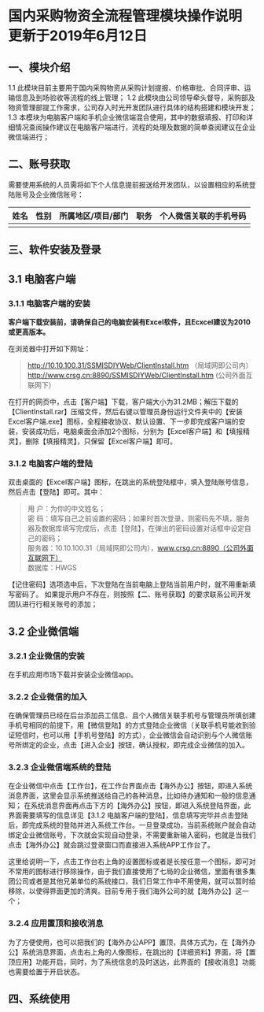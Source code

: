 # 国内采购物资全流程管理模块操作说明  更新于2019年6月12日


## 一、模块介绍

1.1 此模块目前主要用于国内采购物资从采购计划提报、价格审批、合同评审、运输信息及到场验收等流程的线上管理；
1.2 此模块由公司领导牵头督导，采购部及物资管理部提工作需求，公司存入时光开发团队进行具体的结构搭建和模块开发；  
1.3 本模块为电脑客户端和手机企业微信端混合使用，其中的数据填报、打印和详细情况查阅操作建议在电脑客户端进行，流程的处理及数据的简单查阅建议在企业微信端进行；

## 二、账号获取

需要使用系统的人员需将如下个人信息提前报送给开发团队，以设置相应的系统登陆账号及企业微信账号：

姓名|性别|所属地区/项目/部门|职务|个人微信关联的手机号码
----|---|-----|-----|----
   |   |   |   |  

## 三、软件安装及登录

## 3.1 电脑客户端

### 3.1.1 电脑客户端的安装

**客户端下载安装前，请确保自己的电脑安装有Excel软件，且Ecxcel建议为2010或更高版本。**

在浏览器中打开如下网址：
> http://10.10.100.31/SSMISDIYWeb/ClientInstall.htm （局域网即公司内）   
> http://www.crsg.cn:8890/SSMISDIYWeb/ClientInstall.htm (公司外面互联网下） 

在打开的网页中，点击【客户端】下载，客户端大小为31.2MB；解压下载的【ClientInstall.rar】压缩文件，然后右键以管理员身份运行文件夹中的【安装Excel客户端.exe】图标，全程接收协议、默认设置、下一步即完成客户端的安装，安装成功后，电脑桌面会添加2个图标，分别为【Excel客户端】和【填报精灵】，删除【填报精灵】，只保留【Excel客户端】即可。

### 3.1.2 电脑客户端的登陆

双击桌面的【Excel客户端】图标，在跳出的系统登陆框中，填入登陆账号信息，然后点击【登陆】即可。其中：

> 用 户：为你的中文姓名；   
> 密 码：填写自己之前设置的密码；如果时首次登录，则密码先不填，服务器及数据库填写完成后，点击【登陆】，在弹出的密码设置对话框中设定自己的密码；   
> 服务器：10.10.100.31（局域网即公司内），www.crsg.cn:8890（公司外面互联网下）   
> 数据库：HWGS  

【记住密码】选项选中后，下次登陆在当前电脑上登陆当前用户时，就不用重新填写密码了。
如果提示用户不存在，则按照【二、账号获取】的要求联系公司开发团队进行行相关账号的添加；


## 3.2 企业微信端

### 3.2.1 企业微信的安装
在手机应用市场下载并安装企业微信app。

### 3.2.2 企业微信的加入
在确保管理员已经在后台添加员工信息、且个人微信关联手机号与管理员所填创建手机号相同的前提下，用【微信登陆】的方式登陆企业微信（关联手机号能收到验证短信时，也可以用【手机号登陆】的方式），企业微信会自动识别与个人微信账号所绑定的企业，点击【进入企业】按钮，确认授权，即完成企业微信的加入。

### 3.2.3 企业微信端系统的登陆
在企业微信中点击【工作台】，在工作台界面点击【海外办公】按钮，即进入系统消息界面，这里会显示系统推送给自己的各种消息，比如待办通知和一般的信息通知；
在系统消息界面再点击下方的【海外办公】按钮，即进入系统登陆界面，此界面需要填写的信息详见【3.1.2 电脑客户端的登陆】，信息填写完毕并点击登陆后，即完成系统的登陆并进入系统工作台。一旦登录成功，当前系统账户就会自动绑定企业微信账号，下次就会实现自动登录，不需要重新输入密码，也就是当我们点击【海外办公】就会跳过登录窗口而直接进入系统APP工作台了。

这里给说明一下，点击工作台右上角的设置图标或者是长按任意一个图标，即可对不常用的图标进行移除操作，由于我们直接使用了七局的企业微信，里面有很多集团公司或者是其他兄弟单位的系统接口，我们日常工作中不用使用，就可以暂时给移除，以使得界面更加的清爽。目前专用于我们海外公司的就【海外办公】这一个； 

### 3.2.4 应用置顶和接收消息
为了方便使用，也可以把我们的【海外办公APP】置顶，具体方式为，在【海外办公】系统消息界面，点击右上角的人像图标，在跳出的【详细资料】界面，将【置顶应用】功能开启，同时，为了系统信息的及时送达，此界面的【接收消息】功能也需要给置于开启状态。

## 四、系统使用

